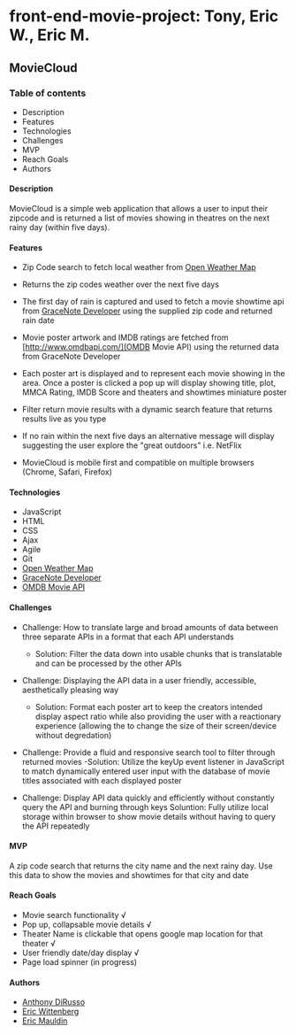# front-end-movie-project: Tony, Eric W., Eric M.

## MovieCloud

### Table of contents
* Description
* Features
* Technologies
* Challenges
* MVP
* Reach Goals
* Authors


#### Description
MovieCloud is a simple web application that allows a user to input their zipcode and is returned a list of movies showing
in theatres on the next rainy day (within five days).

#### Features
* Zip Code search to fetch local weather from [Open Weather Map](https://openweathermap.org)
* Returns the zip codes weather over the next five days
* The first day of rain is captured and used to fetch a movie showtime api from
[GraceNote Developer](http://developer.tmsapi.com/) using the supplied zip code and returned rain date
* Movie poster artwork and IMDB ratings are fetched from [http://www.omdbapi.com/](OMDB Movie API) using the returned 
data from GraceNote Developer
* Each poster art is displayed and to represent each movie showing in the area. Once a poster is clicked a pop up will
display showing title, plot, MMCA Rating, IMDB Score and theaters and showtimes miniature poster

* Filter return movie results with a dynamic search feature that returns results live as you type

* If no rain within the next five days an alternative message will display suggesting the user explore the "great outdoors"
i.e. NetFlix
* MovieCloud is mobile first and compatible on multiple browsers (Chrome, Safari, Firefox)

#### Technologies
- JavaScript
- HTML
- CSS
- Ajax
- Agile
- Git
- [Open Weather Map](https://openweathermap.org)
- [GraceNote Developer](http://developer.tmsapi.com/)
- [OMDB Movie API](http://www.omdbapi.com/)

#### Challenges
- Challenge: How to translate large and broad amounts of data between three separate APIs in a format that each API
understands
    - Solution: Filter the data down into usable chunks that is translatable and can be processed by the other APIs

- Challenge: Displaying the API data in a user friendly, accessible, aesthetically pleasing way
    - Solution: Format each poster art to keep the creators intended display aspect ratio while also providing the user
    with a reactionary experience (allowing the to change the size of their screen/device without degredation)
    
- Challenge: Provide a fluid and responsive search tool to filter through returned movies
    -Solution: Utilize the keyUp event listener in JavaScript to match dynamically entered user input with the database of
    movie titles associated with each displayed poster
    
- Challenge: Display API data quickly and efficiently without constantly query the API and burning through keys
    Soluntion: Fully utilize local storage within browser to show movie details without having to query the API repeatedly
    
#### MVP
A zip code search that returns the city name and the next rainy day. Use this data to show the movies and showtimes
for that city and date

#### Reach Goals
- Movie search functionality √
- Pop up, collapsable movie details √
- Theater Name is clickable that opens google map location for that theater √
- User friendly date/day display √
- Page load spinner (in progress)

#### Authors
- [Anthony DiRusso](https://github.com/A-DiRusso)
- [Eric Wittenberg](https://github.com/ebwittenberg)
- [Eric Mauldin](https://github.com/emauldin84)
